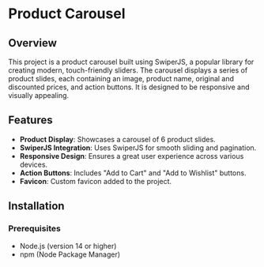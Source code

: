 # Product Carousel

## Overview

This project is a product carousel built using SwiperJS, a popular library for creating modern, touch-friendly sliders.
The carousel displays a series of product slides, each containing an image, product name, original and discounted prices, and action buttons. 
It is designed to be responsive and visually appealing.

## Features

- **Product Display**: Showcases a carousel of 6 product slides.
- **SwiperJS Integration**: Uses SwiperJS for smooth sliding and pagination.
- **Responsive Design**: Ensures a great user experience across various devices.
- **Action Buttons**: Includes "Add to Cart" and "Add to Wishlist" buttons.
- **Favicon**: Custom favicon added to the project.

## Installation

### Prerequisites

- Node.js (version 14 or higher)
- npm (Node Package Manager)
